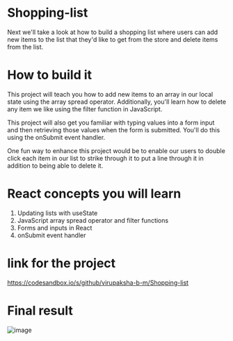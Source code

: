 # Shopping-list
Next we'll take a look at how to build a shopping list where users can add new items to the list that they'd like to get from the store and delete items from the list.

# How to build it
This project will teach you how to add new items to an array in our local state using the array spread operator. Additionally, you'll learn how to delete any item we like using the filter function in JavaScript.

This project will also get you familiar with typing values into a form input and then retrieving those values when the form is submitted. You'll do this using the onSubmit event handler.

One fun way to enhance this project would be to enable our users to double click each item in our list to strike through it to put a line through it in addition to being able to delete it.

# React concepts you will learn

1. Updating lists with useState
2. JavaScript array spread operator and filter functions
3. Forms and inputs in React
4. onSubmit event handler

# link for the project
https://codesandbox.io/s/github/virupaksha-b-m/Shopping-list

# Final result
![image](https://github.com/virupaksha-b-m/Shopping-list/assets/91652877/01938ed7-1316-4224-b2da-95d7877779b5)
